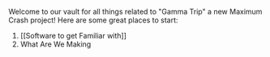 Welcome to our vault for all things related to "Gamma Trip" a new Maximum Crash project!
Here are some great places to start:

1. [[Software to get Familiar with]]
2. What Are We Making